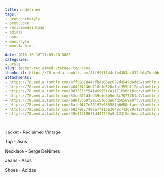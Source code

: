 ```yaml
---
title: undefined
tags:
- proudlockstyle
- proudlock
- reclaimedvintage
- adidas
- asos
- mensstyle
- mensfashion

date: 2015-10-16T11:09:28.000Z
categories:
- Style
slug: jacket-reclaimed-vintage-top-asos
thumbnail: https://78.media.tumblr.com/4ff9901844cfb4163ac032da547dadd6/tumblr_nu1qfboHU61rhrm24o7_1280.jpg
attachments:
- https://78.media.tumblr.com/4ff9901844cfb4163ac032da547dadd6/tumblr_nu1qfboHU61rhrm24o7_1280.jpg
- https://78.media.tumblr.com/46420414bb716c8d520a1af359bf12db/tumblr_nu1qfboHU61rhrm24o1_1280.jpg
- https://78.media.tumblr.com/003513cf54f499651ca1171b98d1bccc/tumblr_nu1qfboHU61rhrm24o6_1280.jpg
- https://78.media.tumblr.com/53cd3f1d3eb39ede3b5dd3c7877761a7/tumblr_nu1qfboHU61rhrm24o3_1280.jpg
- https://78.media.tumblr.com/b98f7bb9f291c536cde64d50569e0f73/tumblr_nu1qfboHU61rhrm24o4_1280.jpg
- https://78.media.tumblr.com/6afe01f7e26197b98858fb6680efaeee/tumblr_nu1qfboHU61rhrm24o2_1280.jpg
- https://78.media.tumblr.com/693792c7492e7fd1263048c742679c18/tumblr_nu1qfboHU61rhrm24o8_1280.jpg
- https://78.media.tumblr.com/39ef171967fd442749a8df23f5edbeaa/tumblr_nu1qfboHU61rhrm24o5_1280.jpg

---
```


Jacket - Reclaimed Vintage 

  Top - Asos 

  Necklace - Serge DeNimes 

  Jeans - Asos 

  Shoes - Adidas
